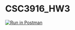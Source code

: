 # CSC3916_HW3
[![Run in Postman](https://run.pstmn.io/button.svg)](https://app.getpostman.com/run-collection/9099d7bde58af558f66b)